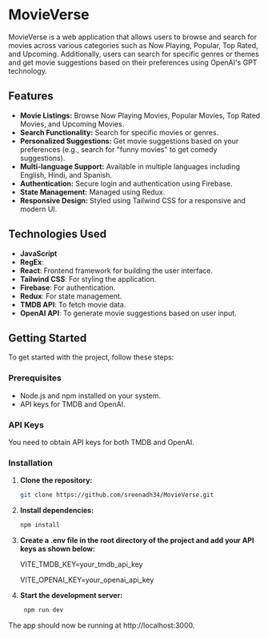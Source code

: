 # MovieVerse

MovieVerse is a web application that allows users to browse and search for movies across various categories such as Now Playing, Popular, Top Rated, and Upcoming. Additionally, users can search for specific genres or themes and get movie suggestions based on their preferences using OpenAI's GPT technology.

## Features

- **Movie Listings:** Browse Now Playing Movies, Popular Movies, Top Rated Movies, and Upcoming Movies.
- **Search Functionality:** Search for specific movies or genres.
- **Personalized Suggestions:** Get movie suggestions based on your preferences (e.g., search for "funny movies" to get comedy suggestions).
- **Multi-language Support:** Available in multiple languages including English, Hindi, and Spanish.
- **Authentication:** Secure login and authentication using Firebase.
- **State Management:** Managed using Redux.
- **Responsive Design:** Styled using Tailwind CSS for a responsive and modern UI.

## Technologies Used

- **JavaScript**
- **RegEx**: 
- **React**: Frontend framework for building the user interface.
- **Tailwind CSS**: For styling the application.
- **Firebase**: For authentication.
- **Redux**: For state management.
- **TMDB API**: To fetch movie data.
- **OpenAI API**: To generate movie suggestions based on user input.

## Getting Started

To get started with the project, follow these steps:

### Prerequisites

- Node.js and npm installed on your system.
- API keys for TMDB and OpenAI.

 ### API Keys

You need to obtain API keys for both TMDB and OpenAI.

### Installation

1. **Clone the repository:**

   ```bash
   git clone https://github.com/sreenadh34/MovieVerse.git

2. **Install dependencies:**

   ```bash
   npm install

3. **Create a .env file in the root directory of the project and add your API keys as shown below:**

     VITE_TMDB_KEY=your_tmdb_api_key
   
     VITE_OPENAI_KEY=your_openai_api_key

4. **Start the development server:**

   ```bash
    npm run dev
 The app should now be running at http://localhost:3000.

